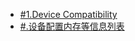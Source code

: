- [#1.Device Compatibility](https://developer.apple.com/library/archive/documentation/DeviceInformation/Reference/iOSDeviceCompatibility/DeviceCompatibilityMatrix/DeviceCompatibilityMatrix.html)
- [#.设备配置内存等信息列表](https://www.theiphonewiki.com/wiki/List_of_iPhones)
